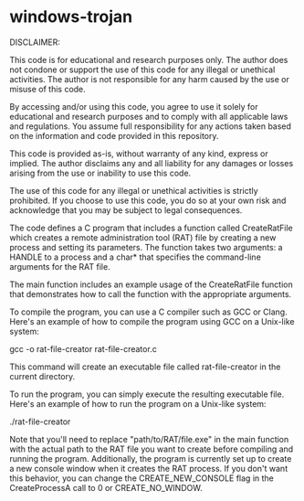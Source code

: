 # windows-trojan

DISCLAIMER:

This code is for educational and research purposes only. The author does not condone or support the use of this code for any illegal or unethical activities. The author is not responsible for any harm caused by the use or misuse of this code.

By accessing and/or using this code, you agree to use it solely for educational and research purposes and to comply with all applicable laws and regulations. You assume full responsibility for any actions taken based on the information and code provided in this repository.

This code is provided as-is, without warranty of any kind, express or implied. The author disclaims any and all liability for any damages or losses arising from the use or inability to use this code.

The use of this code for any illegal or unethical activities is strictly prohibited. If you choose to use this code, you do so at your own risk and acknowledge that you may be subject to legal consequences.

The code defines a C program that includes a function called CreateRatFile which creates a remote administration tool (RAT) file by creating a new process and setting its parameters. The function takes two arguments: a HANDLE to a process and a char* that specifies the command-line arguments for the RAT file.

The main function includes an example usage of the CreateRatFile function that demonstrates how to call the function with the appropriate arguments.

To compile the program, you can use a C compiler such as GCC or Clang. Here's an example of how to compile the program using GCC on a Unix-like system:

gcc -o rat-file-creator rat-file-creator.c

This command will create an executable file called rat-file-creator in the current directory.

To run the program, you can simply execute the resulting executable file. Here's an example of how to run the program on a Unix-like system:

./rat-file-creator

Note that you'll need to replace "path/to/RAT/file.exe" in the main function with the actual path to the RAT file you want to create before compiling and running the program. Additionally, the program is currently set up to create a new console window when it creates the RAT process. If you don't want this behavior, you can change the CREATE_NEW_CONSOLE flag in the CreateProcessA call to 0 or CREATE_NO_WINDOW.

